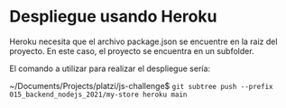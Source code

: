 # Despliegue usando Heroku
Heroku necesita que el archivo package.json se encuentre en la raiz del proyecto.
En este caso, el proyecto se encuentra en un subfolder.

El comando a utilizar para realizar el despliegue sería:

~/Documents/Projects/platzi/js-challenge$ ```git subtree push --prefix 015_backend_nodejs_2021/my-store heroku main```
